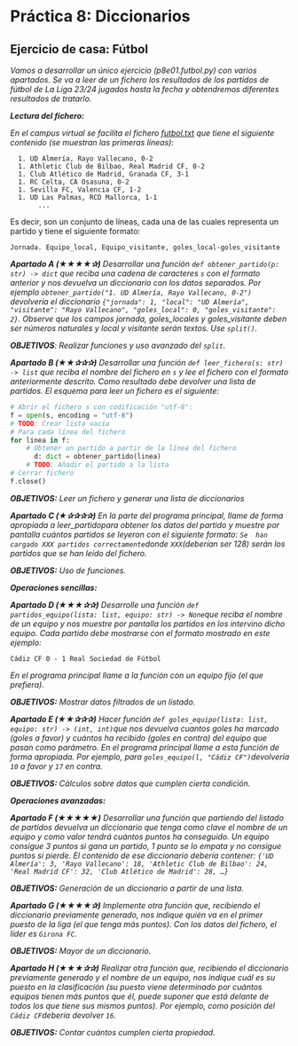 # Práctica 8: Diccionarios

## Ejercicio de casa: Fútbol

*Vamos a desarrollar un único ejercicio (p8e01.futbol.py) con varios apartados. Se va a leer de un fichero los resultados de los partidos de fútbol de La Liga 23/24 jugados hasta la fecha y obtendremos diferentes resultados de tratarlo.*

*__Lectura del fichero:__*

*En el campus virtual se facilita el fichero [futbol.txt](futbol.txt) que tiene el siguiente contenido (se muestran las primeras líneas):*
```
  1. UD Almería, Rayo Vallecano, 0-2
  1. Athletic Club de Bilbao, Real Madrid CF, 0-2
  1. Club Atlético de Madrid, Granada CF, 3-1
  1. RC Celta, CA Osasuna, 0-2
  1. Sevilla FC, Valencia CF, 1-2
  1. UD Las Palmas, RCD Mallorca, 1-1
       ...
```
Es decir, son un conjunto de líneas, cada una de las cuales representa un partido y tiene el siguiente formato:

```
Jornada. Equipo_local, Equipo_visitante, goles_local-goles_visitante
```

*__Apartado A (★★★★✰)__ Desarrollar una función `def obtener_partido(p: str) -> dict` que reciba una cadena de caracteres `s` con el formato anterior y nos devuelva un diccionario con los datos separados. Por ejemplo `obtener_partido("1. UD Almería, Rayo Vallecano, 0-2")` devolvería el diccionario `{"jornada": 1, "local": "UD Almería", "visitante": "Rayo Vallecano", "goles_local": 0, "goles_visitante": 2}`. Observe que los campos jornada, goles_locales y goles_visitante deben ser números naturales y local y visitante serán textos. Use `split()`.*

*__OBJETIVOS__: Realizar funciones y uso avanzado del `split`.*

*__Apartado B (★★✰✰✰)__ Desarrollar una función `def leer_fichero(s: str) -> list` que reciba el nombre del fichero en `s` y lee el fichero con el formato anteriormente descrito. Como resultado debe devolver una lista de partidos. El esquema para leer un fichero es el siguiente:*

```python
# Abrir el fichero s con codificación "utf-8": 
f = open(s, encoding = "utf-8")
# TODO: Crear lista vacía
# Para cada línea del fichero
for linea in f:
	# Obtener un partido a partir de la línea del fichero
      d: dict = obtener_partido(linea)
	# TODO: Añadir el partido a la lista
# Cerrar fichero
f.close()
```
*__OBJETIVOS:__ Leer un fichero y generar una lista de diccionarios*

*__Apartado C (★✰✰✰✰)__ En la parte del programa principal, llame de forma apropiada a leer_partidopara obtener los datos del partido  y  muestre  por  pantalla  cuántos  partidos  se  leyeron  con  el  siguiente  formato: `Se  han  cargado XXX partidos correctamente`donde `XXX`(deberían ser 128) serán los partidos que se han leído del fichero.*

*__OBJETIVOS:__ Uso de funciones.* 

*__Operaciones sencillas:__*

*__Apartado D (★★★✰✰)__ Desarrolle una función `def partidos_equipo(lista: list, equipo: str) -> None`que reciba el nombre de un equipo y nos  muestre  por  pantalla  los  partidos  en  los  intervino  dicho  equipo. Cada  partido  debe  mostrarse  con  el  formato mostrado en este ejemplo:*
```
Cádiz CF 0 - 1 Real Sociedad de Fútbol
```

*En el programa principal llame a la función con un equipo fijo (el que prefiera).*

*__OBJETIVOS:__ Mostrar datos filtrados de un listado.*

*__Apartado E (★★✰✰✰)__ Hacer función `def goles_equipo(lista: list, equipo: str) -> (int, int)`que nos devuelva cuantos goles ha marcado (goles a favor) y cuántos ha recibido (goles en contra) del equipo que pasan como parámetro. En el programa principal llame a esta función de forma apropiada. Por ejemplo, para `goles_equipo(l, "Cádiz CF")`devolvería `10` a favor y `17` en contra.*

*__OBJETIVOS:__ Cálculos sobre datos que cumplen cierta condición.*

*__Operaciones avanzadas:__*

*__Apartado F (★★★★★)__ Desarrollar una función que partiendo del listado de partidos devuelva un diccionario que tenga como clave el nombre de un equipo y como valor tendrá cuántos puntos ha conseguido. Un equipo consigue 3 puntos si gana un partido, 1 punto se lo empata y no consigue puntos si pierde. El contenido de ese diccionario debería contener: `{'UD Almería': 3, 'Rayo Vallecano': 18, 'Athletic Club de Bilbao': 24, 'Real Madrid CF': 32, 'Club Atlético de Madrid': 28, …}`*

*__OBJETIVOS:__ Generación de un diccionario a partir de una lista.*

*__Apartado  G  (★★★★✰)__ Implemente  otra  función  que,  recibiendo  el  diccionario  previamente  generado,  nos  indique quién va en el primer puesto de la liga (el que tenga más puntos). Con los datos del fichero, el líder es `Girona FC`.*

*__OBJETIVOS:__ Mayor de un diccionario.*

*__Apartado H (★★★✰✰)__ Realizar otra función que, recibiendo el diccionario previamente generado y el nombre de un equipo, nos indique cuál es su puesto en la clasificación (su puesto viene determinado por cuántos equipos tienen más puntos que él, puede suponer que está delante de todos los que tiene sus mismos puntos). Por ejemplo, como posición del `Cádiz CF`debería devolver `16`.*

*__OBJETIVOS:__ Contar cuántos cumplen cierta propiedad.*

```python
```

